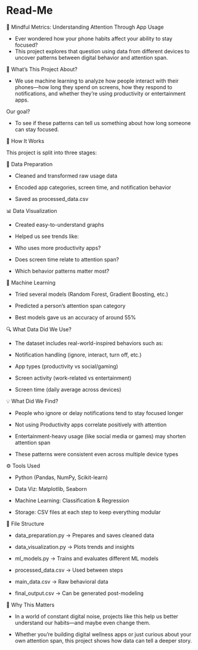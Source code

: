 # Read-Me

🌱 Mindful Metrics: Understanding Attention Through App Usage

  - Ever wondered how your phone habits affect your ability to stay focused?
  - This project explores that question using data from different devices to uncover patterns between digital behavior and attention span.



📌 What’s This Project About?

  - We use machine learning to analyze how people interact with their phones—how long they spend on screens, how they respond to notifications, and whether they’re
  using productivity or entertainment apps.



Our goal?

- To see if these patterns can tell us something about how long someone can stay focused.



🔄 How It Works

  This project is split into three stages:


  🔧 Data Preparation

  - Cleaned and transformed raw usage data

  - Encoded app categories, screen time, and notification behavior

  - Saved as processed_data.csv


  📊 Data Visualization

  - Created easy-to-understand graphs

  - Helped us see trends like:

  - Who uses more productivity apps?

  - Does screen time relate to attention span?

  - Which behavior patterns matter most?


  🤖 Machine Learning

  - Tried several models (Random Forest, Gradient Boosting, etc.)

  - Predicted a person’s attention span category

  - Best models gave us an accuracy of around 55%



🔍 What Data Did We Use?

  - The dataset includes real-world-inspired behaviors such as:

  - Notification handling (ignore, interact, turn off, etc.)

  - App types (productivity vs social/gaming)

  - Screen activity (work-related vs entertainment)

  - Screen time (daily average across devices)



💡 What Did We Find?

- People who ignore or delay notifications tend to stay focused longer

- Not using Productivity apps correlate positively with attention

- Entertainment-heavy usage (like social media or games) may shorten attention span

- These patterns were consistent even across multiple device types



⚙️ Tools Used

- Python (Pandas, NumPy, Scikit-learn)

- Data Viz: Matplotlib, Seaborn

- Machine Learning: Classification & Regression

- Storage: CSV files at each step to keep everything modular



📁 File Structure

- data_preparation.py → Prepares and saves cleaned data

- data_visualization.py → Plots trends and insights

- ml_models.py → Trains and evaluates different ML models

- processed_data.csv → Used between steps

- main_data.csv → Raw behavioral data

- final_output.csv → Can be generated post-modeling



🚀 Why This Matters

- In a world of constant digital noise, projects like this help us better understand our habits—and maybe even change them.

- Whether you’re building digital wellness apps or just curious about your own attention span, this project shows how data can tell a deeper story.

